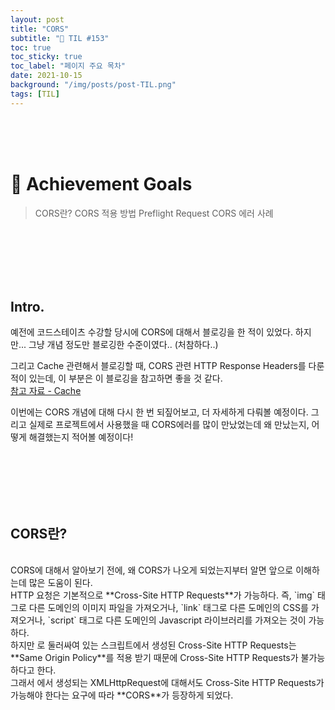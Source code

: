 ```yaml
---
layout: post
title: "CORS"
subtitle: "📅 TIL #153"
toc: true
toc_sticky: true
toc_label: "페이지 주요 목차"
date: 2021-10-15
background: "/img/posts/post-TIL.png"
tags: [TIL]
---
```


<br/>
<br/>
<br/>

# 🎯 Achievement Goals

> CORS란?
> CORS 적용 방법
> Preflight Request
> CORS 에러 사례

<br/>
<br/>
<br/>
<br/>
<br/>

## Intro.

예전에 코드스테이츠 수강할 당시에 CORS에 대해서 블로깅을 한 적이 있었다. 하지만... 그냥 개념 정도만 블로깅한 수준이였다.. (처참하다..)

그리고 Cache 관련해서 블로깅할 때, CORS 관련 HTTP Response Headers를 다룬적이 있는데, 이 부분은 이 블로깅을 참고하면 좋을 것 같다.<br/>
[참고 자료 - Cache](https://useonglee.github.io/2021/06/19/TIL131.html)

이번에는 CORS 개념에 대해 다시 한 번 되짚어보고, 더 자세하게 다뤄볼 예정이다. 그리고 실제로 프로젝트에서 사용했을 때 CORS에러를 많이 만났었는데 왜 만났는지, 어떻게 해결했는지 적어볼 예정이다! 

<br/>
<br/>
<br/>
<br/>
<br/>

## CORS란?

<br />
CORS에 대해서 알아보기 전에, 왜 CORS가 나오게 되었는지부터 알면 앞으로 이해하는데 많은 도움이 된다.

<br/>
HTTP 요청은 기본적으로 **Cross-Site HTTP Requests**가 가능하다. 즉, `img` 태그로 다른 도메인의 이미지 파일을 가져오거나, `link` 태그로 다른 도메인의 CSS를 가져오거나, `script` 태그로 다른 도메인의 Javascript 라이브러리를 가져오는 것이 가능하다.

<br/>
하지만 <script></script>로 둘러싸여 있는 스크립트에서 생성된 Cross-Site HTTP Requests는 **Same Origin Policy**를 적용 받기 때문에 Cross-Site HTTP Requests가 불가능하다고 한다.

<br/>
그래서 <script></script>에서 생성되는 XMLHttpRequest에 대해서도 Cross-Site HTTP Requests가 가능해야 한다는 요구에 따라 **CORS**가 등장하게 되었다.

<br/>
<br/>
<br/>
<br/>
